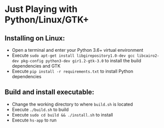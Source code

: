 # Just Playing with Python/Linux/GTK+

## Installing on Linux:
- Open a terminal and enter your Python 3.6+ virtual environment
- Execute `sudo apt-get install libgirepository1.0-dev gcc libcairo2-dev pkg-config python3-dev gir1.2-gtk-3.0` to install the build dependencies and GTK
- Execute `pip install -r requirements.txt` to install Python dependencies

## Build and install executable:
- Change the working directory to where `build.sh` is located
- Execute `./build.sh` to build
- Execute `sudo cd build && ./install.sh` to install
- Execute `hs-app` to run
